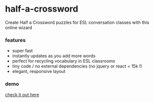 # half-a-crossword
Create Half a Crossword puzzles for ESL conversation classes with this online wizard
### features
- super fast
- instantly updates as you add more words
- perfect for recycling vocabulary in ESL classrooms
- tiny code / no external dependencies (no jquery or react = 15k !)
- elegant, responsive layout
### demo
[check it out here](http://monolithpl.github.io/half-a-crossword/demo)
